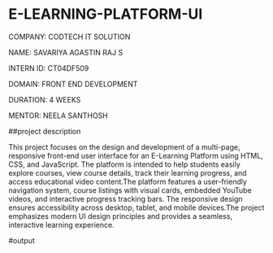 # E-LEARNING-PLATFORM-UI

COMPANY: CODTECH IT SOLUTION

NAME: SAVARIYA AGASTIN RAJ S

INTERN ID: CT04DF509

DOMAIN: FRONT END DEVELOPMENT

DURATION: 4 WEEKS

MENTOR: NEELA SANTHOSH

##project description

This project focuses on the design and development of a multi-page, responsive front-end user interface for an E-Learning Platform using HTML, CSS, and JavaScript. The platform is intended to help students easily explore courses, view course details, track their learning progress, and access educational video content.The platform features a user-friendly navigation system, course listings with visual cards, embedded YouTube videos, and interactive progress tracking bars. The responsive design ensures accessibility across desktop, tablet, and mobile devices.The project emphasizes modern UI design principles and provides a seamless, interactive learning experience.

#output

